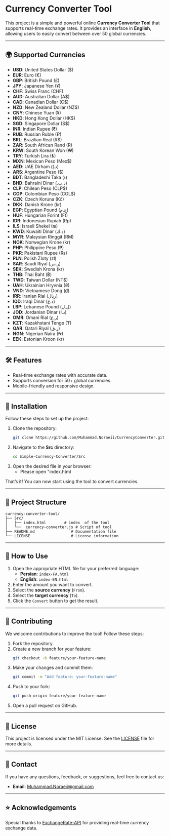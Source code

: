 
# Currency Converter Tool

This project is a simple and powerful online **Currency Converter Tool** that supports real-time exchange rates. It provides an interface in **English**, allowing users to easily convert between over 50 global currencies.

---

## 🌍 Supported Currencies

- **USD**: United States Dollar ($)
- **EUR**: Euro (€)
- **GBP**: British Pound (£)
- **JPY**: Japanese Yen (¥)
- **CHF**: Swiss Franc (CHF)
- **AUD**: Australian Dollar (A$)
- **CAD**: Canadian Dollar (C$)
- **NZD**: New Zealand Dollar (NZ$)
- **CNY**: Chinese Yuan (¥)
- **HKD**: Hong Kong Dollar (HK$)
- **SGD**: Singapore Dollar (S$)
- **INR**: Indian Rupee (₹)
- **RUB**: Russian Ruble (₽)
- **BRL**: Brazilian Real (R$)
- **ZAR**: South African Rand (R)
- **KRW**: South Korean Won (₩)
- **TRY**: Turkish Lira (₺)
- **MXN**: Mexican Peso (Mex$)
- **AED**: UAE Dirham (د.إ)
- **ARS**: Argentine Peso ($)
- **BDT**: Bangladeshi Taka (৳)
- **BHD**: Bahraini Dinar (.د.ب)
- **CLP**: Chilean Peso (CLP$)
- **COP**: Colombian Peso (COL$)
- **CZK**: Czech Koruna (Kč)
- **DKK**: Danish Krone (kr)
- **EGP**: Egyptian Pound (ج.م)
- **HUF**: Hungarian Forint (Ft)
- **IDR**: Indonesian Rupiah (Rp)
- **ILS**: Israeli Shekel (₪)
- **KWD**: Kuwaiti Dinar (د.ك)
- **MYR**: Malaysian Ringgit (RM)
- **NOK**: Norwegian Krone (kr)
- **PHP**: Philippine Peso (₱)
- **PKR**: Pakistani Rupee (₨)
- **PLN**: Polish Zloty (zł)
- **SAR**: Saudi Riyal (ر.س)
- **SEK**: Swedish Krona (kr)
- **THB**: Thai Baht (฿)
- **TWD**: Taiwan Dollar (NT$)
- **UAH**: Ukrainian Hryvnia (₴)
- **VND**: Vietnamese Dong (₫)
- **IRR**: Iranian Rial (ریال)
- **IQD**: Iraqi Dinar (د.ع)
- **LBP**: Lebanese Pound (ل.ل)
- **JOD**: Jordanian Dinar (د.ا)
- **OMR**: Omani Rial (ر.ع)
- **KZT**: Kazakhstani Tenge (₸)
- **QAR**: Qatari Riyal (ر.ق)
- **NGN**: Nigerian Naira (₦)
- **EEK**: Estonian Kroon (kr)


---

## 🛠 Features

- Real-time exchange rates with accurate data.
- Supports conversion for 50+ global currencies.
- Mobile-friendly and responsive design.

---

## 🚀 Installation

Follow these steps to set up the project:

1. Clone the repository:
   ```bash
   git clone https://github.com/Muhammad.Noraeii/CurrencyConverter.git
   ```
2. Navigate to the **Src** directory:
   ```bash
   cd Simple-Currency-Converter/Src
   ```
3. Open the desired file in your browser:
   - Please open "index.html

That’s it! You can now start using the tool to convert currencies.

---

## 📂 Project Structure

```
currency-converter-tool/
├── Src/
│   ├── index.html        # index  of the tool
│   └──  currency-converter.js # Script of tool            
├── README.md                # Documentation file
└── LICENSE                  # License information
```

---

## 🌟 How to Use

1. Open the appropriate HTML file for your preferred language:
   - **Persian**: `index-FA.html`
   - **English**: `index-EN.html`
2. Enter the amount you want to convert.
3. Select the **source currency** (`From`).
4. Select the **target currency** (`To`).
5. Click the `Convert` button to get the result.

---

## 🤝 Contributing

We welcome contributions to improve the tool! Follow these steps:

1. Fork the repository.
2. Create a new branch for your feature:
   ```bash
   git checkout -b feature/your-feature-name
   ```
3. Make your changes and commit them:
   ```bash
   git commit -m "Add feature: your-feature-name"
   ```
4. Push to your fork:
   ```bash
   git push origin feature/your-feature-name
   ```
5. Open a pull request on GitHub.

---

## 📄 License

This project is licensed under the MIT License. See the [LICENSE](LICENSE) file for more details.

---

## 📧 Contact

If you have any questions, feedback, or suggestions, feel free to contact us:

- **Email**: Muhammad.Noraeii@gmail.com


---

## ⭐ Acknowledgements

Special thanks to [ExchangeRate-API](https://www.exchangerate-api.com/) for providing real-time currency exchange data.
